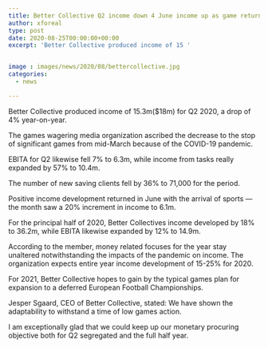 ```yaml
---
title: Better Collective Q2 income down 4 June income up as game returns
author: xforeal 
type: post
date: 2020-08-25T00:00:00+00:00
excerpt: 'Better Collective produced income of 15 '


image : images/news/2020/08/bettercollective.jpg
categories:
  - news

---
```

Better Collective produced income of 15.3m($18m) for Q2 2020, a drop of 4&percnt; year-on-year. 

The games wagering media organization ascribed the decrease to the stop of significant games from mid-March because of the COVID-19 pandemic. 

EBITA for Q2 likewise fell 7&percnt; to 6.3m, while income from tasks really expanded by 57&percnt; to 10.4m. 

The number of new saving clients fell by 36&percnt; to 71,000 for the period. 

Positive income development returned in June with the arrival of sports &#8212; the month saw a 20&percnt; increment in income to 6.1m. 

For the principal half of 2020, Better Collectives income developed by 18&percnt; to 36.2m, while EBITA likewise expanded by 12&percnt; to 14.9m. 

According to the member, money related focuses for the year stay unaltered notwithstanding the impacts of the pandemic on income. The organization expects entire year income development of 15-25&percnt; for 2020. 

For 2021, Better Collective hopes to gain by the typical games plan for expansion to a deferred European Football Championships. 

Jesper Sgaard, CEO of Better Collective, stated: We have shown the adaptability to withstand a time of low games action. 

I am exceptionally glad that we could keep up our monetary procuring objective both for Q2 segregated and the full half year.